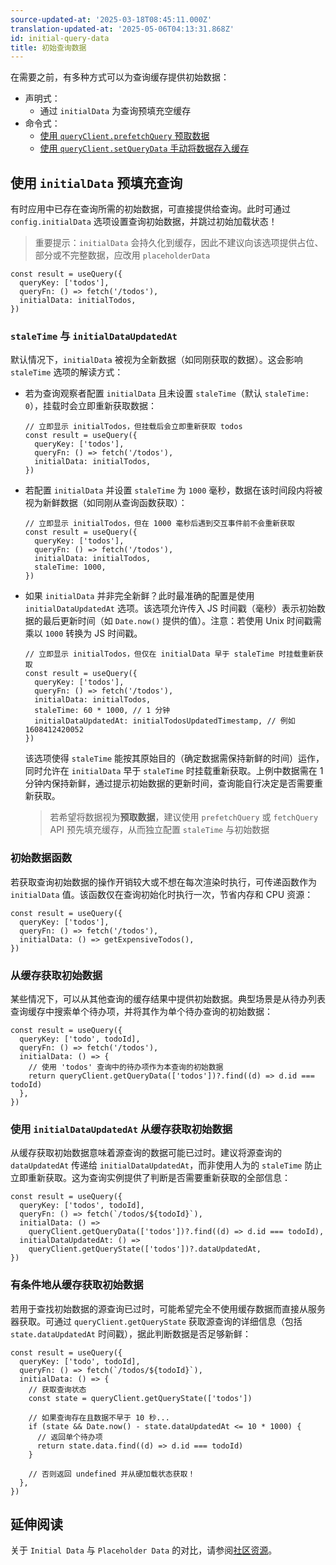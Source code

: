 ```yaml
---
source-updated-at: '2025-03-18T08:45:11.000Z'
translation-updated-at: '2025-05-06T04:13:31.868Z'
id: initial-query-data
title: 初始查询数据
---
```

在需要之前，有多种方式可以为查询缓存提供初始数据：

- 声明式：
  - 通过 `initialData` 为查询预填充空缓存
- 命令式：
  - [使用 `queryClient.prefetchQuery` 预取数据](./prefetching.md)
  - [使用 `queryClient.setQueryData` 手动将数据存入缓存](./prefetching.md)

## 使用 `initialData` 预填充查询

有时应用中已存在查询所需的初始数据，可直接提供给查询。此时可通过 `config.initialData` 选项设置查询初始数据，并跳过初始加载状态！

> 重要提示：`initialData` 会持久化到缓存，因此不建议向该选项提供占位、部分或不完整数据，应改用 `placeholderData`

[//]: # '示例'

```tsx
const result = useQuery({
  queryKey: ['todos'],
  queryFn: () => fetch('/todos'),
  initialData: initialTodos,
})
```

[//]: # '示例'

### `staleTime` 与 `initialDataUpdatedAt`

默认情况下，`initialData` 被视为全新数据（如同刚获取的数据）。这会影响 `staleTime` 选项的解读方式：

- 若为查询观察者配置 `initialData` 且未设置 `staleTime`（默认 `staleTime: 0`），挂载时会立即重新获取数据：

  [//]: # '示例2'

  ```tsx
  // 立即显示 initialTodos，但挂载后会立即重新获取 todos
  const result = useQuery({
    queryKey: ['todos'],
    queryFn: () => fetch('/todos'),
    initialData: initialTodos,
  })
  ```

  [//]: # '示例2'

- 若配置 `initialData` 并设置 `staleTime` 为 `1000` 毫秒，数据在该时间段内将被视为新鲜数据（如同刚从查询函数获取）：

  [//]: # '示例3'

  ```tsx
  // 立即显示 initialTodos，但在 1000 毫秒后遇到交互事件前不会重新获取
  const result = useQuery({
    queryKey: ['todos'],
    queryFn: () => fetch('/todos'),
    initialData: initialTodos,
    staleTime: 1000,
  })
  ```

  [//]: # '示例3'

- 如果 `initialData` 并非完全新鲜？此时最准确的配置是使用 `initialDataUpdatedAt` 选项。该选项允许传入 JS 时间戳（毫秒）表示初始数据的最后更新时间（如 `Date.now()` 提供的值）。注意：若使用 Unix 时间戳需乘以 `1000` 转换为 JS 时间戳。

  [//]: # '示例4'

  ```tsx
  // 立即显示 initialTodos，但仅在 initialData 早于 staleTime 时挂载重新获取
  const result = useQuery({
    queryKey: ['todos'],
    queryFn: () => fetch('/todos'),
    initialData: initialTodos,
    staleTime: 60 * 1000, // 1 分钟
    initialDataUpdatedAt: initialTodosUpdatedTimestamp, // 例如 1608412420052
  })
  ```

  [//]: # '示例4'

  该选项使得 `staleTime` 能按其原始目的（确定数据需保持新鲜的时间）运作，同时允许在 `initialData` 早于 `staleTime` 时挂载重新获取。上例中数据需在 1 分钟内保持新鲜，通过提示初始数据的更新时间，查询能自行决定是否需要重新获取。

  > 若希望将数据视为**预取数据**，建议使用 `prefetchQuery` 或 `fetchQuery` API 预先填充缓存，从而独立配置 `staleTime` 与初始数据

### 初始数据函数

若获取查询初始数据的操作开销较大或不想在每次渲染时执行，可传递函数作为 `initialData` 值。该函数仅在查询初始化时执行一次，节省内存和 CPU 资源：

[//]: # '示例5'

```tsx
const result = useQuery({
  queryKey: ['todos'],
  queryFn: () => fetch('/todos'),
  initialData: () => getExpensiveTodos(),
})
```

[//]: # '示例5'

### 从缓存获取初始数据

某些情况下，可以从其他查询的缓存结果中提供初始数据。典型场景是从待办列表查询缓存中搜索单个待办项，并将其作为单个待办查询的初始数据：

[//]: # '示例6'

```tsx
const result = useQuery({
  queryKey: ['todo', todoId],
  queryFn: () => fetch('/todos'),
  initialData: () => {
    // 使用 'todos' 查询中的待办项作为本查询的初始数据
    return queryClient.getQueryData(['todos'])?.find((d) => d.id === todoId)
  },
})
```

[//]: # '示例6'

### 使用 `initialDataUpdatedAt` 从缓存获取初始数据

从缓存获取初始数据意味着源查询的数据可能已过时。建议将源查询的 `dataUpdatedAt` 传递给 `initialDataUpdatedAt`，而非使用人为的 `staleTime` 防止立即重新获取。这为查询实例提供了判断是否需要重新获取的全部信息：

[//]: # '示例7'

```tsx
const result = useQuery({
  queryKey: ['todos', todoId],
  queryFn: () => fetch(`/todos/${todoId}`),
  initialData: () =>
    queryClient.getQueryData(['todos'])?.find((d) => d.id === todoId),
  initialDataUpdatedAt: () =>
    queryClient.getQueryState(['todos'])?.dataUpdatedAt,
})
```

[//]: # '示例7'

### 有条件地从缓存获取初始数据

若用于查找初始数据的源查询已过时，可能希望完全不使用缓存数据而直接从服务器获取。可通过 `queryClient.getQueryState` 获取源查询的详细信息（包括 `state.dataUpdatedAt` 时间戳），据此判断数据是否足够新鲜：

[//]: # '示例8'

```tsx
const result = useQuery({
  queryKey: ['todo', todoId],
  queryFn: () => fetch(`/todos/${todoId}`),
  initialData: () => {
    // 获取查询状态
    const state = queryClient.getQueryState(['todos'])

    // 如果查询存在且数据不早于 10 秒...
    if (state && Date.now() - state.dataUpdatedAt <= 10 * 1000) {
      // 返回单个待办项
      return state.data.find((d) => d.id === todoId)
    }

    // 否则返回 undefined 并从硬加载状态获取！
  },
})
```

[//]: # '示例8'
[//]: # '材料'

## 延伸阅读

关于 `Initial Data` 与 `Placeholder Data` 的对比，请参阅[社区资源](../community/tkdodos-blog.md#9-placeholder-and-initial-data-in-react-query)。

[//]: # '材料'
